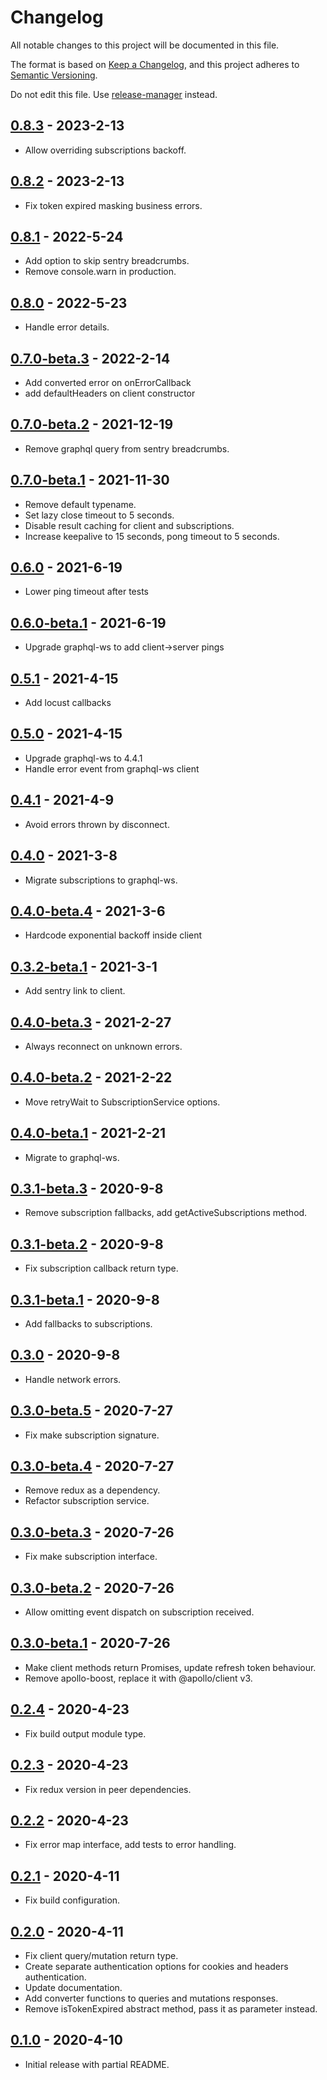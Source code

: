 # Changelog

All notable changes to this project will be documented in this file.

The format is based on [Keep a Changelog](https://keepachangelog.com/en/1.0.0/),
and this project adheres to [Semantic Versioning](https://semver.org/spec/v2.0.0.html).

Do not edit this file. Use [release-manager](https://bitbucket.org/elevenlab/release-manager) instead.


## [0.8.3] - 2023-2-13
- Allow overriding subscriptions backoff.

## [0.8.2] - 2023-2-13
- Fix token expired masking business errors.

## [0.8.1] - 2022-5-24
- Add option to skip sentry breadcrumbs.
- Remove console.warn in production.

## [0.8.0] - 2022-5-23
- Handle error details.

## [0.7.0-beta.3] - 2022-2-14
- Add converted error on onErrorCallback
- add defaultHeaders on client constructor

## [0.7.0-beta.2] - 2021-12-19
- Remove graphql query from sentry breadcrumbs.

## [0.7.0-beta.1] - 2021-11-30
- Remove default typename.
- Set lazy close timeout to 5 seconds.
- Disable result caching for client and subscriptions.
- Increase keepalive to 15 seconds, pong timeout to 5 seconds.

## [0.6.0] - 2021-6-19
- Lower ping timeout after tests

## [0.6.0-beta.1] - 2021-6-19
- Upgrade graphql-ws to add client->server pings

## [0.5.1] - 2021-4-15
- Add locust callbacks

## [0.5.0] - 2021-4-15
- Upgrade graphql-ws to 4.4.1
- Handle error event from graphql-ws client

## [0.4.1] - 2021-4-9
- Avoid errors thrown by disconnect.

## [0.4.0] - 2021-3-8
- Migrate subscriptions to graphql-ws.

## [0.4.0-beta.4] - 2021-3-6
- Hardcode exponential backoff inside client

## [0.3.2-beta.1] - 2021-3-1
- Add sentry link to client.

## [0.4.0-beta.3] - 2021-2-27
- Always reconnect on unknown errors.

## [0.4.0-beta.2] - 2021-2-22
- Move retryWait to SubscriptionService options.

## [0.4.0-beta.1] - 2021-2-21
- Migrate to graphql-ws.

## [0.3.1-beta.3] - 2020-9-8
- Remove subscription fallbacks, add getActiveSubscriptions method.

## [0.3.1-beta.2] - 2020-9-8
- Fix subscription callback return type.

## [0.3.1-beta.1] - 2020-9-8
- Add fallbacks to subscriptions.

## [0.3.0] - 2020-9-8
- Handle network errors.

## [0.3.0-beta.5] - 2020-7-27
- Fix make subscription signature.

## [0.3.0-beta.4] - 2020-7-27
- Remove redux as a dependency.
- Refactor subscription service.

## [0.3.0-beta.3] - 2020-7-26
- Fix make subscription interface.

## [0.3.0-beta.2] - 2020-7-26
- Allow omitting event dispatch on subscription received.

## [0.3.0-beta.1] - 2020-7-26
- Make client methods return Promises, update refresh token behaviour.
- Remove apollo-boost, replace it with @apollo/client v3.

## [0.2.4] - 2020-4-23
- Fix build output module type.

## [0.2.3] - 2020-4-23
- Fix redux version in peer dependencies.

## [0.2.2] - 2020-4-23
- Fix error map interface, add tests to error handling.

## [0.2.1] - 2020-4-11
- Fix build configuration.

## [0.2.0] - 2020-4-11
- Fix client query/mutation return type.
- Create separate authentication options for cookies and headers authentication.
- Update documentation.
- Add converter functions to queries and mutations responses.
- Remove isTokenExpired abstract method, pass it as parameter instead.

## [0.1.0] - 2020-4-10
- Initial release with partial README.


[0.8.3]: https://bitbucket.org/elevenlab/graphql-client/compare/0.8.3..0.8.2#diff
[0.8.2]: https://bitbucket.org/elevenlab/graphql-client/compare/0.8.2..0.8.1#diff
[0.8.1]: https://bitbucket.org/elevenlab/graphql-client/compare/0.8.1..0.8.0#diff
[0.8.0]: https://bitbucket.org/elevenlab/graphql-client/compare/0.8.0..0.6.0#diff
[0.7.0-beta.3]: https://bitbucket.org/elevenlab/graphql-client/compare/0.7.0-beta.3..0.7.0-beta.2#diff
[0.7.0-beta.2]: https://bitbucket.org/elevenlab/graphql-client/compare/0.7.0-beta.2..0.7.0-beta.1#diff
[0.7.0-beta.1]: https://bitbucket.org/elevenlab/graphql-client/compare/0.7.0-beta.1..0.6.0#diff
[0.6.0]: https://bitbucket.org/elevenlab/graphql-client/compare/0.6.0..0.6.0-beta.1#diff
[0.6.0-beta.1]: https://bitbucket.org/elevenlab/graphql-client/compare/0.6.0-beta.1..0.5.1#diff
[0.5.1]: https://bitbucket.org/elevenlab/graphql-client/compare/0.5.1..0.5.0#diff
[0.5.0]: https://bitbucket.org/elevenlab/graphql-client/compare/0.5.0..0.4.1#diff
[0.4.1]: https://bitbucket.org/elevenlab/graphql-client/compare/0.4.1..0.4.0#diff
[0.4.0]: https://bitbucket.org/elevenlab/graphql-client/compare/0.4.0..0.4.0-beta.4#diff
[0.4.0-beta.4]: https://bitbucket.org/elevenlab/graphql-client/compare/0.4.0-beta.4..0.4.0-beta.3#diff
[0.3.2-beta.1]: https://bitbucket.org/elevenlab/graphql-client/compare/0.3.2-beta.1..0.3.1-beta.3#diff
[0.4.0-beta.3]: https://bitbucket.org/elevenlab/graphql-client/compare/0.4.0-beta.3..0.4.0-beta.2#diff
[0.4.0-beta.2]: https://bitbucket.org/elevenlab/graphql-client/compare/0.4.0-beta.2..0.4.0-beta.1#diff
[0.4.0-beta.1]: https://bitbucket.org/elevenlab/graphql-client/compare/0.4.0-beta.1..0.3.1-beta.3#diff
[0.3.1-beta.3]: https://bitbucket.org/elevenlab/graphql-client/compare/0.3.1-beta.3..0.3.1-beta.2#diff
[0.3.1-beta.2]: https://bitbucket.org/elevenlab/graphql-client/compare/0.3.1-beta.2..0.3.1-beta.1#diff
[0.3.1-beta.1]: https://bitbucket.org/elevenlab/graphql-client/compare/0.3.1-beta.1..0.3.0#diff
[0.3.0]: https://bitbucket.org/elevenlab/graphql-client/compare/0.3.0..0.3.0-beta.5#diff
[0.3.0-beta.5]: https://bitbucket.org/elevenlab/graphql-client/compare/0.3.0-beta.5..0.3.0-beta.4#diff
[0.3.0-beta.4]: https://bitbucket.org/elevenlab/graphql-client/compare/0.3.0-beta.4..0.3.0-beta.3#diff
[0.3.0-beta.3]: https://bitbucket.org/elevenlab/graphql-client/compare/0.3.0-beta.3..0.3.0-beta.2#diff
[0.3.0-beta.2]: https://bitbucket.org/elevenlab/graphql-client/compare/0.3.0-beta.2..0.3.0-beta.1#diff
[0.3.0-beta.1]: https://bitbucket.org/elevenlab/graphql-client/compare/0.3.0-beta.1..0.2.4#diff
[0.2.4]: https://bitbucket.org/elevenlab/graphql-client/compare/0.2.4..0.2.3#diff
[0.2.3]: https://bitbucket.org/elevenlab/graphql-client/compare/0.2.3..0.2.2#diff
[0.2.2]: https://bitbucket.org/elevenlab/graphql-client/compare/0.2.2..0.2.1#diff
[0.2.1]: https://bitbucket.org/elevenlab/graphql-client/compare/0.2.1..0.2.0#diff
[0.2.0]: https://bitbucket.org/elevenlab/graphql-client/compare/0.2.0..0.1.0#diff
[0.1.0]: https://bitbucket.org/elevenlab/graphql-client/src/0.1.0
